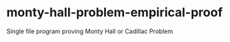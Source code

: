 monty-hall-problem-empirical-proof
==================================

Single file program proving Monty Hall or Cadillac Problem
